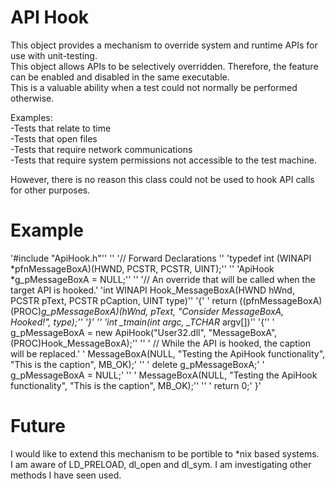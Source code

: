API Hook
========

This object provides a mechanism to override system and runtime APIs for use with unit-testing.  
This object allows APIs to be selectively overridden. Therefore, the feature can be enabled and disabled in the same executable.  
This is a valuable ability when a test could not normally be performed otherwise.  
  
Examples:  
  -Tests that relate to time  
  -Tests that open files  
  -Tests that require network communications  
  -Tests that require system permissions not accessible to the test machine.  

However, there is no reason this class could not be used to hook API calls for other purposes.

Example
=======

'#include "ApiHook.h"''
''
'//  Forward Declarations ''
'typedef int (WINAPI *pfnMessageBoxA)(HWND, PCSTR, PCSTR, UINT);''
''
'ApiHook *g_pMessageBoxA = NULL;''
''
'// An override that will be called when the target API is hooked.'
'int WINAPI Hook_MessageBoxA(HWND hWnd, PCSTR pText, PCSTR pCaption, UINT type)''
'{'
'  return ((pfnMessageBoxA)(PROC)*g_pMessageBoxA)(hWnd, pText, "Consider MessageBoxA, Hooked!", type);''
'}'
''
'int _tmain(int argc, _TCHAR* argv[])''
'{''
'  g_pMessageBoxA = new ApiHook("User32.dll", "MessageBoxA", (PROC)Hook_MessageBoxA);''
''
'  // While the API is hooked, the caption will be replaced.'
'  MessageBoxA(NULL, "Testing the ApiHook functionality", "This is the caption", MB_OK);'
''
'  delete g_pMessageBoxA;'
'  g_pMessageBoxA = NULL;'
''
'  MessageBoxA(NULL, "Testing the ApiHook functionality", "This is the caption", MB_OK);''
''
'	return 0;'
}'

Future
======
I would like to extend this mechanism to be portible to *nix based systems.  
I am aware of LD_PRELOAD, dl_open and dl_sym. I am investigating other methods I have seen used. 